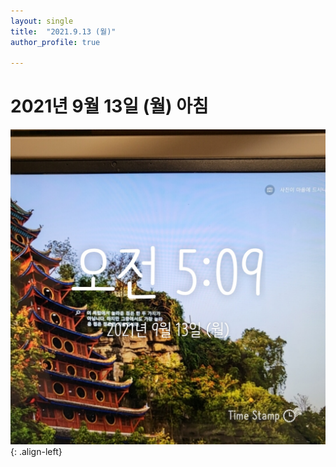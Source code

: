 ```yaml
---
layout: single
title:  "2021.9.13 (월)"
author_profile: true

---
```


# 2021년 9월 13일 (월) 아침
![image](/assets/images/morning/20210913.jpg)
{: .align-left}
